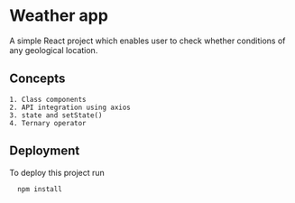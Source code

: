 
# Weather app

A simple React project which enables user to check whether conditions of any geological location.



## Concepts

    1. Class components
    2. API integration using axios
    3. state and setState()
    4. Ternary operator
  
     
## Deployment

To deploy this project run

```bash
  npm install
```

